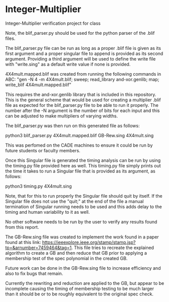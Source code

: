 # Integer-Multiplier
Integer-Multiplier verification project for class

Note, the blif_parser.py should be used for the python parser of the .blif files.

The blif_parser.py file can be run as long as a proper .blif file is given as its first argument and a proper singular file to append is provided as its second argument. Providing a third argument will be used to define the write file with "write.sing" as a default write value if none is provided.

4X4mult.mapped.blif was created from running the following commands in ABC:
"gen -N 4 -m 4X4mult.blif; sweep; read_library and-xor.genlib; map; write_blif 4X4mult.mapped.blif"

This requires the and-xor.genlib library that is included in this repository. This is the general scheme that would be used for creating a multiplier .blif file as expected for the blif_parser.py file to be able to run it properly. The number after the -N argument is the number of bits for each input and this can be adjusted to make multipliers of varying widths.

The blif_parser.py was then run on this generated file as follows:

python3 blif_parser.py 4X4mult.mapped.blif GB-Rew.sing 4X4mult.sing

This was perfomed on the CADE machines to ensure it could be run by future students or faculty members.

Once this Singular file is generated the timing analysis can be run by using the timing.py file provided here as well. This timing.py file simply prints out the time it takes to run a Singular file that is provided as its argument, as follows:

python3 timing.py 4X4mult.sing

Note, that for this to run properly the Singular file should quit by itself. If the Singular file does not use the "quit;" at the end of the file a manual termination of Singular running needs to be used and this adds delay to the timing and human variability to it as well.

No other software needs to be run by the user to verify any results found from this report.

The GB-Rew.sing file was created to implement the work found in a paper found at this link: https://ieeexplore.ieee.org/stamp/stamp.jsp?tp=&arnumber=7459464&tag=1.
This file tries to recreate the explained algorithm to create a GB and then reduce that GB prior to applying a membership test of the spec polynomial in the created GB.

Future work can be done in the GB-Rew.sing file to increase efficiency and also to fix bugs that remain.

Currently the rewriting and reduction are applied to the GB, but appear to be incomplete causing the timing of membership testing to be much larger than it should be or to be roughly equivalent to the original spec check.
